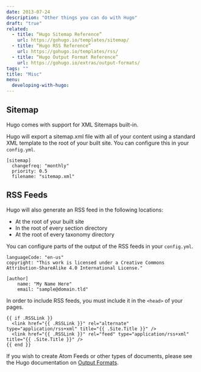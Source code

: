 ```yaml
---
date: 2013-07-24
description: "Other things you can do with Hugo"
draft: "true"
related:
  - title: “Hugo Sitemap Reference”
    url: https://gohugo.io/templates/sitemap/
  - title: “Hugo RSS Reference”
    url: https://gohugo.io/templates/rss/
  - title: “Hugo Output Format Reference”
    url: https://gohugo.io/extras/output-formats/
tags: ""
title: "Misc"
menu:
  developing-with-hugo:
---
```

## Sitemap
Hugo comes with support for XML Sitemaps built-in.

Hugo will export a sitemap.xml file with all of your content using a standard XML template to the root of your built site. You can configure this in your `config.yml`.

	[sitemap]
	  changefreq: "monthly"
	  priority: 0.5
	  filename: "sitemap.xml"

## RSS Feeds

Hugo will also generate an RSS feed in the following locations:

- At the root of your built site
- In the root of every section directory
- At the root of every taxonomy directory

You can configure parts of the output of the RSS feeds in your `config.yml`.

	languageCode: "en-us"
	copyright: "This work is licensed under a Creative Commons Attribution-ShareAlike 4.0 International License."
	
	[author]
	    name: "My Name Here"
	    email: "sample@domain.tld"

In order to include RSS feeds, you must include it in the `<head>` of your pages.

	{{ if .RSSLink }}
	  <link href="{{ .RSSLink }}" rel="alternate" type="application/rss+xml" title="{{ .Site.Title }}" />
	  <link href="{{ .RSSLink }}" rel="feed" type="application/rss+xml" title="{{ .Site.Title }}" />
	{{ end }}

If you wish to create Atom Feeds or other types of documents, please see the Hugo documentation on [Output Formats][1].

[1]:	https://gohugo.io/extras/output-formats/
